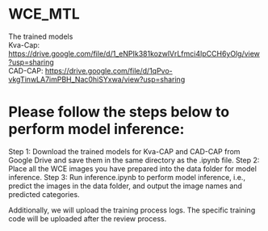 # WCE_MTL
The trained models  
Kva-Cap: https://drive.google.com/file/d/1_eNPIk381kozwlVrLfmci4IpCCH6yOlg/view?usp=sharing   
CAD-CAP: https://drive.google.com/file/d/1qPvo-vkgTinwLA7imPBH_Nac0hiSYxwa/view?usp=sharing   
# Please follow the steps below to perform model inference:
Step 1: Download the trained models for Kva-CAP and CAD-CAP from Google Drive and save them in the same directory as the .ipynb file.
Step 2: Place all the WCE images you have prepared into the data folder for model inference.
Step 3: Run inference.ipynb to perform model inference, i.e., predict the images in the data folder, and output the image names and predicted categories.

Additionally, we will upload the training process logs. The specific training code will be uploaded after the review process.
